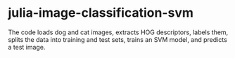 # julia-image-classification-svm
The code loads dog and cat images, extracts HOG descriptors, labels them, splits the data into training and test sets, trains an SVM model, and predicts a test image.
